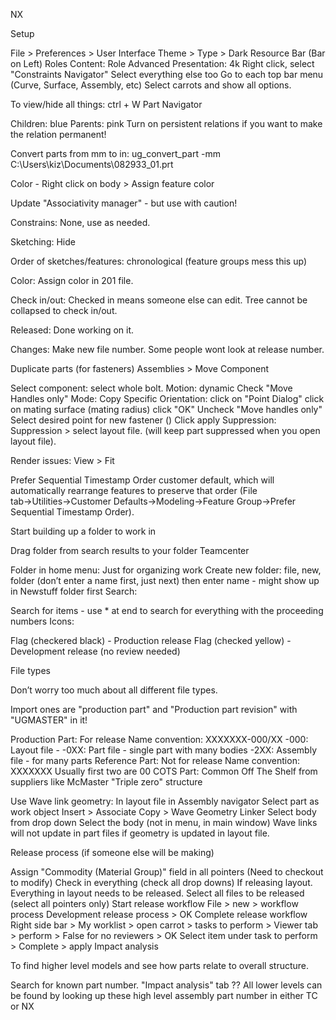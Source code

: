 NX

Setup

File > Preferences > User Interface
Theme > Type > Dark
Resource Bar (Bar on Left)
Roles
Content: Role Advanced
Presentation: 4k
Right click, select "Constraints Navigator"
Select everything else too
Go to each top bar menu (Curve, Surface, Assembly, etc)
Select carrots and show all options. 

To view/hide all things: ctrl + W
Part Navigator

Children: blue
Parents: pink
Turn on persistent relations if you want to make the relation permanent!

Convert parts from mm to in: ug_convert_part -mm C:\Users\kiz\Documents\082933_01.prt

Color - Right click on body > Assign feature color

Update "Associativity manager" - but use with caution!

Constrains: None, use as needed.

Sketching: Hide

Order of sketches/features: chronological (feature groups mess this up)

Color: Assign color in 201 file.

Check in/out: Checked in means someone else can edit. Tree cannot be collapsed to check in/out.

Released: Done working on it.

Changes: Make new file number. Some people wont look at release number.

Duplicate parts (for fasteners) Assemblies > Move Component

Select component: select whole bolt.
Motion: dynamic
Check "Move Handles only"
Mode: Copy
Specific Orientation: click on "Point Dialog" click on mating surface (mating radius) click "OK"
Uncheck "Move handles only"
Select desired point for new fastener ()
Click apply
Suppression: Suppression > select layout file. (will keep part suppressed when you open layout file).

Render issues: View > Fit

Prefer Sequential Timestamp Order customer default, which will automatically rearrange features to preserve that order (File tab→Utilities→Customer Defaults→Modeling→Feature Group→Prefer Sequential Timestamp Order).



Start building up a folder to work in

Drag folder from search results to your folder
Teamcenter

Folder in home menu:
Just for organizing work
Create new folder: file, new, folder (don’t enter a name first, just next) then enter name - might show up in Newstuff folder first
Search:

Search for items - use * at end to search for everything with the proceeding numbers
Icons:

Flag (checkered black) - Production release
Flag (checked yellow) - Development release (no review needed)


File types

Don’t worry too much about all different file types.

Import ones are "production part" and "Production part revision" with "UGMASTER" in it!

Production Part: For release
Name convention: XXXXXXX-000/XX
-000: Layout file -
-0XX: Part file - single part with many bodies
-2XX: Assembly file - for many parts
Reference Part: Not for release
Name convention: XXXXXXX
Usually first two are 00
COTS Part: Common Off The Shelf
 from suppliers like McMaster
"Triple zero" structure

Use Wave link geometry:
In layout file in Assembly navigator
Select part as work object
Insert > Associate Copy > Wave Geometry Linker
Select body from drop down
Select the body (not in menu, in main window)
Wave links will not update in part files if geometry is updated in layout file.

Release process (if someone else will be making)

Assign "Commodity (Material Group)" field in all pointers  (Need to checkout to modify)
Check in everything (check all drop downs) If releasing layout. Everything in layout needs to be released.
Select all files to be released (select all pointers only)
Start release workflow
File > new > workflow process
Development release process > OK
Complete release workflow
Right side bar > My worklist > open carrot > tasks to perform > Viewer tab > perform > False for no reviewers > OK
Select item under task to perform > Complete > apply
Impact analysis

To find higher level models and see how parts relate to overall structure.

Search for known part number.
"Impact analysis" tab ??
All lower levels can be found by looking up these high level assembly part number in either TC or NX